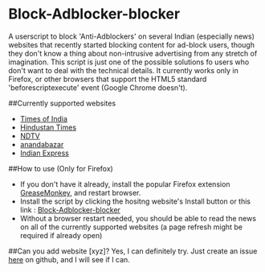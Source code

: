 # Block-Adblocker-blocker
A userscript to block 'Anti-Adblockers' on several Indian (especially news) websites that recently started blocking content for ad-block users, though they don't know a thing about non-intrusive advertising from any stretch of imagination. This script is just one of the possible solutions fo users who don't want to deal with the technical details. It currently works only in Firefox, or other browsers that support the HTML5 standard 'beforescriptexecute' event (Google Chrome doesn't). 

##Currently supported websites 
- [Times of India](http://timesofindia.indiatimes.com)
- [Hindustan Times](http://hindustantimes.com)
- [NDTV](http://ndtv.com) 
- [anandabazar](http://anandabazar.com) 
- [Indian Express](http://indianexpress.com) 

##How to use (Only for Firefox)
- If you don't have it already, install the popular Firefox extension [GreaseMonkey](https://addons.mozilla.org/en-US/firefox/addon/greasemonkey/), and restart browser. 
- Install the script by clicking the hositng website's Install button or this link : [Block-Adblocker-blocker](https://github.com/piyushsoni/Block-Adblocker-blocker/raw/master/Block-Adblocker-blocker.user.js)
- Without a browser restart needed, you should be able to read the news on all of the currently supported websites (a page refresh might be required if already open)

##Can you add website [xyz]? 
Yes, I can definitely try. Just create an issue [here](https://github.com/piyushsoni/Block-Adblocker-blocker/issues) on github, and I will see if I can. 
